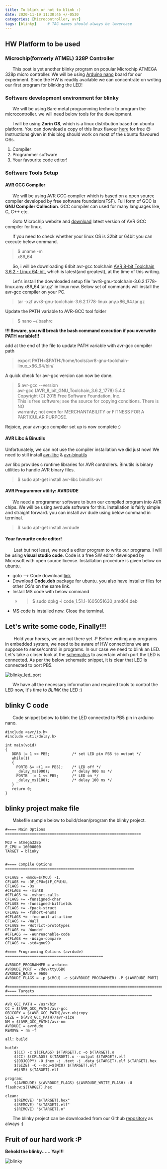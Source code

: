 ```yaml
---
title: To blink or not to blink :)
date: 2020-11-19 11:30:45 +/-0530
categories: [Microcontroller, avr]
tags: [blinky]     # TAG names should always be lowercase
---
```


## HW Platform to be used
### Microchip(formerly ATMEL) 328P Controller

&nbsp;&nbsp;&nbsp;&nbsp;&nbsp;&nbsp;This post is yet another blinky program on popular Microchip ATMEGA 328p micro controller. We will be using  [Arduino nano](https://store.arduino.cc/arduino-nano) board for our experiment. Since the HW is readily available we can concentrate on writing our first program for blinking the LED!

### Software development environment for blinky
&nbsp;&nbsp;&nbsp;&nbsp;&nbsp;&nbsp;We will be using Bare metal programming technic to program the microcontroller. we will need below tools for the development.

&nbsp;&nbsp;&nbsp;&nbsp;&nbsp;&nbsp;I will be using __Zorin OS__, which is a linux distribution based on ubuntu platform. You can download a copy of this linux flavour [here](https://zorinos.com/) for free :blush:
Instructions given in this blog should work on most of the ubuntu flavoured OSs.

1. Compiler
2. Programmer software
3. Your favourite code editor!

### Software Tools Setup
#### AVR GCC Compiler 
&nbsp;&nbsp;&nbsp;&nbsp;&nbsp;&nbsp;We will be using AVR GCC compiler which is based on a open source compiler developed by free software foundation(FSF). Full form of GCC is __GNU Compiler Collection__. GCC compiler can used for many languages like, C, C++ etc.

&nbsp;&nbsp;&nbsp;&nbsp;&nbsp;&nbsp;Goto Microchip website and [download](https://www.microchip.com/mplab/avr-support/avr-and-arm-toolchains-c-compilers) latest version of AVR GCC compiler for linux. 

&nbsp;&nbsp;&nbsp;&nbsp;&nbsp;&nbsp;If you need to check whether your linux OS is 32bit or 64bit you can execute below command.

> $ uname -m
>    <br />x86_64


&nbsp;&nbsp;&nbsp;&nbsp;&nbsp;&nbsp;So, i will be downloading 64bit avr-gcc toolchain [AVR 8-bit Toolchain 3.6.2 - Linux 64-bit](https://www.microchip.com/mymicrochip/filehandler.aspx?ddocname=en607660), which is latest(and greatest), at the time of this writing.

&nbsp;&nbsp;&nbsp;&nbsp;&nbsp;&nbsp;Let's install the downloaded setup file 'avr8-gnu-toolchain-3.6.2.1778-linux.any.x86_64.tar.gz' in linux now. Below set of commands will install the avr-gcc compiler on your PC.

> tar -xzf avr8-gnu-toolchain-3.6.2.1778-linux.any.x86_64.tar.gz

Update the PATH variable to AVR-GCC tool folder
> $ nano ~/.bashrc

**!!! Beware, you will break the bash command execution if you overwrite PATH variable!!!** 

add at the end of the file to update PATH variable with avr-gcc compiler path 
> export PATH=$PATH:/home/tools/avr8-gnu-toolchain-linux_x86_64/bin/

A quick check for avr-gcc version can now be done.
> $ avr-gcc --version
>    <br />avr-gcc (AVR_8_bit_GNU_Toolchain_3.6.2_1778) 5.4.0
>    <br />Copyright (C) 2015 Free Software Foundation, Inc.
>    <br />This is free software; see the source for copying conditions.  There is NO
>    <br />warranty; not even for MERCHANTABILITY or FITNESS FOR A PARTICULAR PURPOSE.

Rejoice, your avr-gcc compiler set up is now complete :)

#### AVR Libc & Binutils

Unfortunately, we can not use the compiler installation we did just now! We need to still install [avr-libc](https://www.nongnu.org/avr-libc/) & [avr-binutils](https://www.archlinux.org/packages/community/x86_64/avr-binutils/)

avr libc provides c runtime libraries for AVR controllers. Binutils is binary utilities to handle AVR binary files.

> $ sudo apt-get install avr-libc binutils-avr

#### AVR Programmer utility: AVRDUDE
&nbsp;&nbsp;&nbsp;&nbsp;&nbsp;&nbsp;We need a programmer software to burn our compiled program into AVR chips. We will be using avrdude software for this. Installation is fairly simple and straight forward. you can install avr dude using below command in terminal.
> $ sudo apt-get install avrdude

#### Your favourite code editor!
&nbsp;&nbsp;&nbsp;&nbsp;&nbsp;&nbsp; Last but not least, we need a editor program to write our programs. i will be using **visual studio code**. Code is a free SW editor developed by Microsoft with open source license. Installation procedure is given below on ubuntu.

* goto --> Code download [link](https://code.visualstudio.com/Download)
* Download __Code.deb__ package for ubuntu. you also have installer files for other OS's on the same link.
* Install MS code with below command
  * > $ sudo dpkg -i code_1.51.1-1605051630_amd64.deb
* MS code is installed now. Close the terminal.

## Let's write some code, Finally!!!
&nbsp;&nbsp;&nbsp;&nbsp;&nbsp;&nbsp; Hold your horses, we are not there yet :P Before writing any programs in embedded system, we need to be aware of HW connections we are suppose to sense/control in programs. In our case we need to blink an LED. Let's take a closer look at the [schematics](https://content.arduino.cc/assets/NanoV3.3_sch.pdf) to ascertain which port the LED is connected.
As per the below schematic snippet, it is clear that LED is connected to port PB5. 

![blinky_led_port](https://user-images.githubusercontent.com/75629402/101634671-52135180-3a29-11eb-9cac-2703b8523f42.png)

&nbsp;&nbsp;&nbsp;&nbsp;&nbsp;&nbsp;We have all the necessary information and required tools to control the LED now, It's time to *BLINK* the LED :)

## blinky C code
&nbsp;&nbsp;&nbsp;&nbsp;&nbsp;&nbsp;Code snippet below to blink the LED connected to PB5 pin in arduino nano.

    #include <avr/io.h>
    #include <util/delay.h>
    
    int main(void) 
    {
       DDRB |= 1 << PB5;          /* set LED pin PB5 to output */
       while(1) 
       {
         PORTB &= ~(1 << PB5);    /* LED off */
         _delay_ms(900);          /* delay 900 ms */
         PORTB  |= 1 << PB5;      /* LED on */
         _delay_ms(100);          /* delay 100 ms */
       }
       return 0;
    }

## blinky project make file
&nbsp;&nbsp;&nbsp;&nbsp;&nbsp;&nbsp;Makefile sample below to build/clean/program the blinky project.

    #==== Main Options =============================================================
    
    MCU = atmega328p
    F_CPU = 16000000
    TARGET = blinky
    
    
    #==== Compile Options ==========================================================
    
    CFLAGS = -mmcu=$(MCU) -I.
    CFLAGS += -DF_CPU=$(F_CPU)UL
    CFLAGS += -Os
    #CFLAGS += -mint8
    #CFLAGS += -mshort-calls
    CFLAGS += -funsigned-char
    CFLAGS += -funsigned-bitfields
    CFLAGS += -fpack-struct
    CFLAGS += -fshort-enums
    #CFLAGS += -fno-unit-at-a-time
    CFLAGS += -Wall
    CFLAGS += -Wstrict-prototypes
    CFLAGS += -Wundef
    #CFLAGS += -Wunreachable-code
    #CFLAGS += -Wsign-compare
    CFLAGS += -std=gnu99
    
    #==== Programming Options (avrdude) ============================================
    
    AVRDUDE_PROGRAMMER = arduino
    AVRDUDE_PORT = /dev/ttyUSB0
    AVRDUDE_BAUD = 9600
    AVRDUDE_FLAGS = -p $(MCU) -c $(AVRDUDE_PROGRAMMER) -P $(AVRDUDE_PORT)
    
    #===============================================================================
    #==== Targets ==================================================================
    
    AVR_GCC_PATH = /usr/bin
    CC = $(AVR_GCC_PATH)/avr-gcc
    OBJCOPY = $(AVR_GCC_PATH)/avr-objcopy
    SIZE = $(AVR_GCC_PATH)/avr-size
    NM = $(AVR_GCC_PATH)/avr-nm
    AVRDUDE = avrdude
    REMOVE = rm -f
    
    all: build
    
    build:
    	$(CC) -c $(CFLAGS) $(TARGET).c -o $(TARGET).o
    	$(CC) $(CFLAGS) $(TARGET).o --output $(TARGET).elf
    	$(OBJCOPY) -O ihex -j .text -j .data $(TARGET).elf $(TARGET).hex
    	$(SIZE) -C --mcu=$(MCU) $(TARGET).elf
    	#$(NM) $(TARGET).elf
    
    program:
    	$(AVRDUDE) $(AVRDUDE_FLAGS) $(AVRDUDE_WRITE_FLASH) -U flash:w:$(TARGET).hex
    
    clean:
    	$(REMOVE) "$(TARGET).hex"
    	$(REMOVE) "$(TARGET).elf"
    	$(REMOVE) "$(TARGET).o"

&nbsp;&nbsp;&nbsp;&nbsp;&nbsp;&nbsp;The blinky project can be downloaded from our Github [repository](https://github.com/Maven-Labs-In/blinky.git) as always :)

## Fruit of our hard work :P
**Behold the blinky...... Yay!!!**

![blinky](https://user-images.githubusercontent.com/75629402/101639032-1bd8d080-3a2f-11eb-94ac-2319da239b3c.gif)